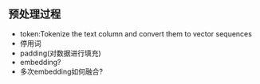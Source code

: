 ## 预处理过程
- token:Tokenize the text column and convert them to vector sequences
- 停用词
- padding(对数据进行填充)
- embedding?
- 多次embedding如何融合?

